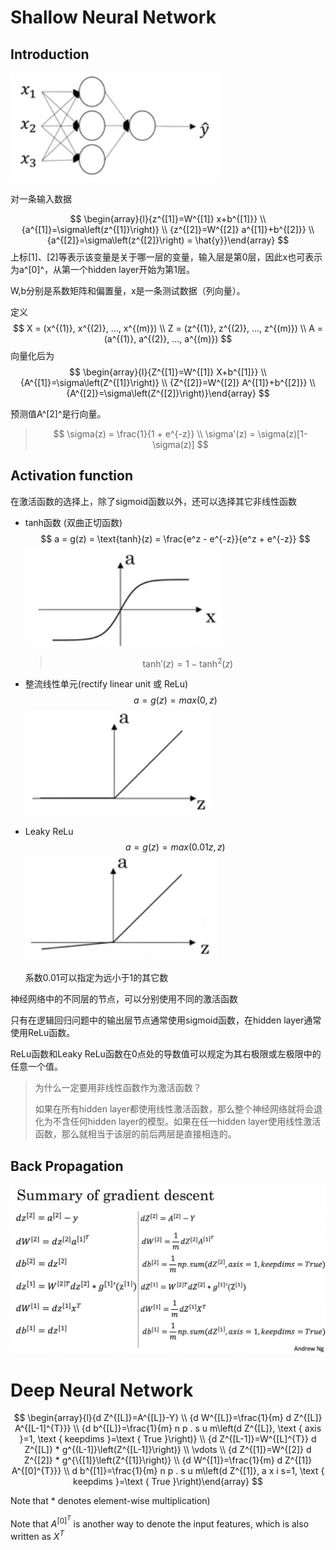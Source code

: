 # Shallow Neural Network

## Introduction

![](./1.png)

对一条输入数据


$$
\begin{array}{l}{z^{[1]}=W^{[1]} x+b^{[1]}} \\ {a^{[1]}=\sigma\left(z^{[1]}\right)} \\ {z^{[2]}=W^{[2]} a^{[1]}+b^{[2]}} \\ {a^{[2]}=\sigma\left(z^{[2]}\right) = \hat{y}}\end{array}
$$
上标[1]、[2]等表示该变量是关于哪一层的变量，输入层是第0层，因此x也可表示为a^[0]^，从第一个hidden layer开始为第1层。

W,b分别是系数矩阵和偏置量，x是一条测试数据（列向量）。

定义
$$
X = (x^{(1)}, x^{(2)}, ..., x^{(m)}) \\
Z = (z^{(1)}, z^{(2)}, ..., z^{(m)}) \\
A = (a^{(1)}, a^{(2)}, ..., a^{(m)})
$$
向量化后为
$$
\begin{array}{l}{Z^{[1]}=W^{[1]} X+b^{[1]}} \\ {A^{[1]}=\sigma\left(Z^{[1]}\right)} \\ {Z^{[2]}=W^{[2]} A^{[1]}+b^{[2]}} \\ {A^{[2]}=\sigma\left(Z^{[2]}\right)}\end{array}
$$

预测值A^[2]^是行向量。

> $$
> \sigma(z) = \frac{1}{1 + e^{-z}} \\
> \sigma'(z) = \sigma(z)[1-\sigma(z)]
> $$



## Activation function

在激活函数的选择上，除了sigmoid函数以外，还可以选择其它非线性函数

- tanh函数 (双曲正切函数)
  $$
  a = g(z) = \text{tanh}(z) = \frac{e^z - e^{-z}}{e^z + e^{-z}}
  $$
  ![](./2.png)
  
  > $$
  > \text{tanh}'(z) = 1-\text{tanh}^2(z)
  > $$
  >
  > 
  
- 整流线性单元(rectify linear unit 或 ReLu)
  $$
  a = g(z) = max(0, z)
  $$
  ![](./3.png)

- Leaky ReLu
  $$
  a = g(z) = max(0.01z, z)
  $$
  ![](./4.png)

  系数0.01可以指定为远小于1的其它数



神经网络中的不同层的节点，可以分别使用不同的激活函数

只有在逻辑回归问题中的输出层节点通常使用sigmoid函数，在hidden layer通常使用ReLu函数。

ReLu函数和Leaky ReLu函数在0点处的导数值可以规定为其右极限或左极限中的任意一个值。

> 为什么一定要用非线性函数作为激活函数？
>
> 如果在所有hidden layer都使用线性激活函数，那么整个神经网络就将会退化为不含任何hidden layer的模型。如果在任一hidden layer使用线性激活函数，那么就相当于该层的前后两层是直接相连的。



## Back Propagation

![](./5.png)

# Deep Neural Network

$$
\begin{array}{l}{d Z^{[L]}=A^{[L]}-Y} \\ {d W^{[L]}=\frac{1}{m} d Z^{[L]} A^{[L-1]^{T}}} \\ {d b^{[L]}=\frac{1}{m} n p . s u m\left(d Z^{[L]}, \text { axis }=1, \text { keepdims }=\text { True }\right)} \\ {d Z^{[L-1]}=W^{[L]^{T}} d Z^{[L]} * g^{(L-1]}\left(Z^{[L-1]}\right)} \\ \vdots \\ {d Z^{[1]}=W^{[2]} d Z^{[2]} * g^{\{[1]}\left(Z^{[1]}\right)} \\ {d W^{[1]}=\frac{1}{m} d Z^{[1]} A^{[0]^{T}}} \\ d b^{[1]}=\frac{1}{m} n p . s u m\left(d Z^{[1]}, a x i s=1, \text { keepdims }=\text { True }\right)\end{array}
$$

Note that * denotes element-wise multiplication)

Note that $A^{[0]^T}$ is another way to denote the input features, which is also written as $X^T$

